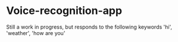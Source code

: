 # Voice-recognition-app
Still a work in progress, but responds to the following keywords 'hi', 'weather', 'how are you'
